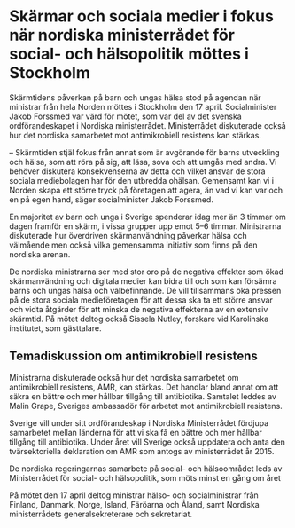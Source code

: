 # Skärmar och sociala medier i fokus när nordiska ministerrådet för social- och hälsopolitik möttes i Stockholm

Skärmtidens påverkan på barn och ungas hälsa stod på agendan när ministrar från hela Norden möttes i Stockholm den 17 april. Socialminister Jakob Forssmed var värd för mötet, som var del av det svenska ordförandeskapet i Nordiska ministerrådet. Ministerrådet diskuterade också hur det nordiska samarbetet mot antimikrobiell resistens kan stärkas.

– Skärmtiden stjäl fokus från annat som är avgörande för barns utveckling och hälsa, som att röra på sig, att läsa, sova och att umgås med andra. Vi behöver diskutera konsekvenserna av detta och vilket ansvar de stora sociala mediebolagen har för den utbredda ohälsan. Gemensamt kan vi i Norden skapa ett större tryck på företagen att agera, än vad vi kan var och en på egen hand, säger socialminister Jakob Forssmed.

En majoritet av barn och unga i Sverige spenderar idag mer än 3 timmar om dagen framför en skärm, i vissa grupper upp emot 5–6 timmar. Ministrarna diskuterade hur överdriven skärmanvändning påverkar hälsa och välmående men också vilka gemensamma initiativ som finns på den nordiska arenan.

De nordiska ministrarna ser med stor oro på de negativa effekter som ökad skärmanvändning och digitala medier kan bidra till och som kan försämra barns och ungas hälsa och välbefinnande. De vill tillsammans öka pressen på de stora sociala medieföretagen för att dessa ska ta ett större ansvar och vidta åtgärder för att minska de negativa effekterna av en extensiv skärmtid. På mötet deltog också Sissela Nutley, forskare vid Karolinska institutet, som gästtalare.

## Temadiskussion om antimikrobiell resistens

Ministrarna diskuterade också hur det nordiska samarbetet om antimikrobiell resistens, AMR, kan stärkas. Det handlar bland annat om att säkra en bättre och mer hållbar tillgång till antibiotika. Samtalet leddes av Malin Grape, Sveriges ambassadör för arbetet mot antimikrobiell resistens.

Sverige vill under sitt ordförandeskap i Nordiska Ministerrådet fördjupa samarbetet mellan länderna för att vi ska få en bättre och mer hållbar tillgång till antibiotika. Under året vill Sverige också uppdatera och anta den tvärsektoriella deklaration om AMR som antogs av ministerrådet år 2015.

De nordiska regeringarnas samarbete på social- och hälsoområdet leds av Ministerrådet för social- och hälsopolitik, som möts minst en gång om året

På mötet den 17 april deltog ministrar hälso- och socialministrar från Finland, Danmark, Norge, Island, Färöarna och Åland, samt Nordiska ministerrådets generalsekreterare och sekretariat.
